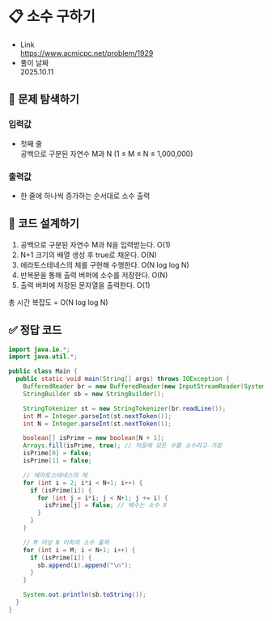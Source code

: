 # 📋 소수 구하기
- Link<br>
https://www.acmicpc.net/problem/1929
- 풀이 날짜<br>
2025.10.11

## 🔎 문제 탐색하기

### 입력값
- 첫째 줄<br>
공백으로 구분된 자연수 M과 N (1 ≤ M ≤ N ≤ 1,000,000)

### 출력값
- 한 줄에 하나씩 증가하는 순서대로 소수 출력

## 📝 코드 설계하기
1. 공백으로 구분된 자연수 M과 N을 입력받는다. O(1)
2. N+1 크기의 배열 생성 후 true로 채운다. O(N)
3. 에라토스테네스의 체를 구현해 수행한다. O(N log log N)
4. 반복문을 통해 출력 버퍼에 소수를 저장한다. O(N)
5. 출력 버퍼에 저장된 문자열을 출력한다. O(1)

총 시간 복잡도 = O(N log log N)

## ✅ 정답 코드
```java
import java.io.*;
import java.util.*;

public class Main {
  public static void main(String[] args) throws IOException {
    BufferedReader br = new BufferedReader(new InputStreamReader(System.in));
    StringBuilder sb = new StringBuilder();

    StringTokenizer st = new StringTokenizer(br.readLine());
    int M = Integer.parseInt(st.nextToken());
    int N = Integer.parseInt(st.nextToken());

    boolean[] isPrime = new boolean[N + 1];
    Arrays.fill(isPrime, true); // 처음에 모든 수를 소수라고 가정
    isPrime[0] = false;
    isPrime[1] = false;

    // 에라토스테네스의 체
    for (int i = 2; i*i < N+1; i++) {
      if (isPrime[i]) {
        for (int j = i*i; j < N+1; j += i) {
          isPrime[j] = false; // 배수는 소수 X
        }
      }
    }

    // M 이상 N 이하의 소수 출력
    for (int i = M; i < N+1; i++) {
      if (isPrime[i]) {
        sb.append(i).append("\n");
      }
    }

    System.out.println(sb.toString());
  }
}
```